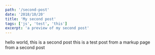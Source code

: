 ```yaml
---
path: '/second-post'
date: '2018/10/20'
title: 'My second post'
tags: ['js', 'test', 'this']
excerpt: 'a preview of my second post'
---
```


hello world, this is a second post
this is a test post from a markup page from a second post
